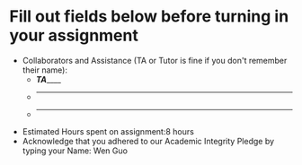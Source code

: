 # Fill out fields below before turning in your assignment

* Collaborators and Assistance (TA or Tutor is fine if you don't remember their name):
  * ___________________TA_______________________
  * ____________________________________________
  * ____________________________________________
* Estimated Hours spent on assignment:8 hours
* Acknowledge that you adhered to our Academic Integrity Pledge by typing your Name: Wen Guo
